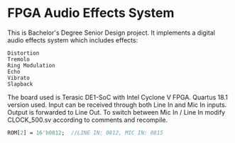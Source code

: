 # FPGA Audio Effects System

This is Bachelor's Degree Senior Design project. It implements a digital audio effects system which includes effects:

```
Distortion
Tremolo
Ring Modulation
Echo
Vibrato
Slapback
```

The board used is Terasic DE1-SoC with Intel Cyclone V FPGA. Quartus 18.1 version used.
Input can be received through both Line In and Mic In inputs. Output is forwarded to Line Out.
To switch between Mic In / Line In modify CLOCK_500.sv according to comments and recompile.

```systemverilog
ROM[2] = 16'h0812;	//LINE IN: 0812, MIC IN: 0815
```
